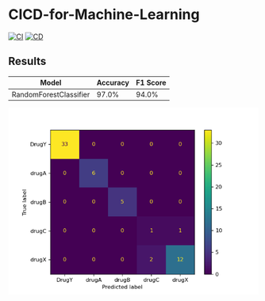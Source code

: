 # CICD-for-Machine-Learning
[![CI](https://github.com/prabodh-hcltech/CICD-for-Machine-Learning/actions/workflows/ci.yml/badge.svg)](https://github.com/prabodh-hcltech/CICD-for-Machine-Learning/actions/workflows/ci.yml)
[![CD](https://github.com/prabodh-hcltech/CICD-for-Machine-Learning/actions/workflows/cd.yml/badge.svg)](https://github.com/prabodh-hcltech/CICD-for-Machine-Learning/actions/workflows/cd.yml)
## Results
| Model                  | Accuracy | F1 Score |
|------------------------|----------|----------|
| RandomForestClassifier | 97.0%    | 94.0%    |

![CM](./Results/model_results.png)